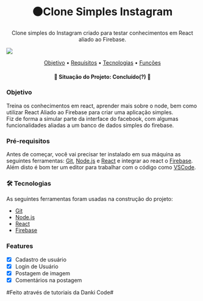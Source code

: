 <h1 align="center">
  🟠Clone Simples Instagram
</h1>
<p align="center">Clone simples do Instagram criado para testar conhecimentos em React aliado ao Firebase.</p>

<img src="https://img.shields.io/static/v1?label=PRs&message=Welcome&color=7153h6&style=for-the-badge&logo=GHOST"/>

<p align="center">
 <a href="#objetivo">Objetivo</a> •
 <a href="#requisitos">Requísitos</a> • 
 <a href="#tecnologias">Tecnologias</a> • 
 <a href="#features">Funções</a> 
</p>

<h4 align="center"> 
	🚧  Situação do Projeto: Concluído(?)  🚧
</h4>

### Objetivo
<p id="objetivo">Treina os conhecimentos em react, aprender mais sobre o node, bem como utilizar React Aliado ao Firebase para criar uma aplicação simples.
<br/>
Fiz de forma a simular parte da interface do facebook, com algumas funcionalidades aliadas a um banco de dados simples do firebase.<p/>

### Pré-requisitos

Antes de começar, você vai precisar ter instalado em sua máquina as seguintes ferramentas:
[Git](https://git-scm.com), [Node.js](https://nodejs.org/en/) e [React](https://pt-br.reactjs.org/) e integrar ao react o [Firebase](https://firebase.google.com/?hl=pt).
<br/>
Além disto é bom ter um editor para trabalhar com o código como [VSCode](https://code.visualstudio.com/).

### 🛠 Tecnologias

<p id="tecnologias">As seguintes ferramentas foram usadas na construção do projeto:</p>

- [Git](https://git-scm.com)
- [Node.js](https://nodejs.org/en/)
- [React](https://pt-br.reactjs.org/)
- [Firebase](https://firebase.google.com/?hl=pt)

### Features

- [x] Cadastro de usuário
- [x] Login de Usuário
- [x] Postagem de imagem
- [x] Comentários na postagem

#Feito através de tutoriais da Danki Code#
